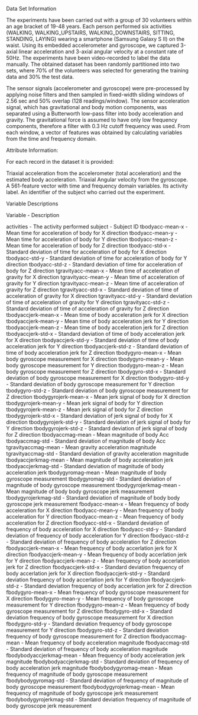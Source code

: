 Data Set Information


The experiments have been carried out with a group of 30 volunteers within an age bracket of 19-48 years. Each person performed six activities (WALKING, WALKING_UPSTAIRS, WALKING_DOWNSTAIRS, SITTING, STANDING, LAYING) wearing a smartphone (Samsung Galaxy S II) on the waist. Using its embedded accelerometer and gyroscope, we captured 3-axial linear acceleration and 3-axial angular velocity at a constant rate of 50Hz. The experiments have been video-recorded to label the data manually. The obtained dataset has been randomly partitioned into two sets, where 70% of the volunteers was selected for generating the training data and 30% the test data.

The sensor signals (accelerometer and gyroscope) were pre-processed by applying noise filters and then sampled in fixed-width sliding windows of 2.56 sec and 50% overlap (128 readings/window). The sensor acceleration signal, which has gravitational and body motion components, was separated using a Butterworth low-pass filter into body acceleration and gravity. The gravitational force is assumed to have only low frequency components, therefore a filter with 0.3 Hz cutoff frequency was used. From each window, a vector of features was obtained by calculating variables from the time and frequency domain.


Attribute Information:


For each record in the dataset it is provided:

Triaxial acceleration from the accelerometer (total acceleration) and the estimated body acceleration.
Triaxial Angular velocity from the gyroscope.
A 561-feature vector with time and frequency domain variables.
Its activity label.
An identifier of the subject who carried out the experiment.


Variable Descriptions


Variable - Description

activities - The activity performed
subject - Subject ID
tbodyacc-mean-x - Mean time for acceleration of body for X direction
tbodyacc-mean-y - Mean time for acceleration of body for Y direction
tbodyacc-mean-z - Mean time for acceleration of body for Z direction
tbodyacc-std-x - Standard deviation of time for acceleration of body for X direction
tbodyacc-std-y - Standard deviation of time for acceleration of body for Y direction
tbodyacc-std-z - Standard deviation of time for acceleration of body for Z direction
tgravityacc-mean-x - Mean time of acceleration of gravity for X direction
tgravityacc-mean-y - Mean time of acceleration of gravity for Y direction
tgravityacc-mean-z - Mean time of acceleration of gravity for Z direction
tgravityacc-std-x - Standard deviation of time of acceleration of gravity for X direction
tgravityacc-std-y - Standard deviation of time of acceleration of gravity for Y direction
tgravityacc-std-z - Standard deviation of time of acceleration of gravity for Z direction
tbodyaccjerk-mean-x - Mean time of body acceleration jerk for X direction
tbodyaccjerk-mean-y - Mean time of body acceleration jerk for Y direction
tbodyaccjerk-mean-z - Mean time of body acceleration jerk for Z direction
tbodyaccjerk-std-x - Standard deviation of time of body acceleration jerk for X direction
tbodyaccjerk-std-y - Standard deviation of time of body acceleration jerk for Y direction
tbodyaccjerk-std-z - Standard deviation of time of body acceleration jerk for Z direction
tbodygyro-mean-x - Mean body gyroscope measurement for X direction
tbodygyro-mean-y - Mean body gyroscope measurement for Y direction
tbodygyro-mean-z - Mean body gyroscope measurement for Z direction
tbodygyro-std-x - Standard deviation of body gyroscope measurement for X direction
tbodygyro-std-y - Standard deviation of body gyroscope measurement for Y direction
tbodygyro-std-z - Standard deviation of body gyroscope measurement for Z direction
tbodygyrojerk-mean-x - Mean jerk signal of body for X direction
tbodygyrojerk-mean-y - Mean jerk signal of body for Y direction
tbodygyrojerk-mean-z - Mean jerk signal of body for Z direction
tbodygyrojerk-std-x - Standard deviation of jerk signal of body for X direction
tbodygyrojerk-std-y - Standard deviation of jerk signal of body for Y direction
tbodygyrojerk-std-z - Standard deviation of jerk signal of body for Z direction
tbodyaccmag-mean - Mean magnitude of body Acc
tbodyaccmag-std - Standard deviation of magnitude of body Acc
tgravityaccmag-mean - Mean gravity acceleration magnitude
tgravityaccmag-std - Standard deviation of gravity acceleration magnitude
tbodyaccjerkmag-mean - Mean magnitude of body acceleration jerk
tbodyaccjerkmag-std - Standard deviation of magnitude of body acceleration jerk
tbodygyromag-mean - Mean magnitude of body gyroscope measurement
tbodygyromag-std - Standard deviation of magnitude of body gyroscope measurement
tbodygyrojerkmag-mean - Mean magnitude of body body gyroscope jerk measurement
tbodygyrojerkmag-std - Standard deviation of magnitude of body body gyroscope jerk measurement
fbodyacc-mean-x - Mean frequency of body acceleration for X direction
fbodyacc-mean-y - Mean frequency of body acceleration for Y direction
fbodyacc-mean-z - Mean frequency of body acceleration for Z direction
fbodyacc-std-x - Standard deviation of frequency of body acceleration for X direction
fbodyacc-std-y - Standard deviation of frequency of body acceleration for Y direction
fbodyacc-std-z - Standard deviation of frequency of body acceleration for Z direction
fbodyaccjerk-mean-x - Mean frequency of body accerlation jerk for X direction
fbodyaccjerk-mean-y - Mean frequency of body accerlation jerk for Y direction
fbodyaccjerk-mean-z - Mean frequency of body accerlation jerk for Z direction
fbodyaccjerk-std-x - Standard deviation frequency of body accerlation jerk for X direction
fbodyaccjerk-std-y - Standard deviation frequency of body accerlation jerk for Y direction
fbodyaccjerk-std-z - Standard deviation frequency of body accerlation jerk for Z direction
fbodygyro-mean-x - Mean frequency of body gyroscope measurement for X direction
fbodygyro-mean-y - Mean frequency of body gyroscope measurement for Y direction
fbodygyro-mean-z - Mean frequency of body gyroscope measurement for Z direction
fbodygyro-std-x - Standard deviation frequency of body gyroscope measurement for X direction
fbodygyro-std-y - Standard deviation frequency of body gyroscope measurement for Y direction
fbodygyro-std-z - Standard deviation frequency of body gyroscope measurement for Z direction
fbodyaccmag-mean - Mean frequency of body acceleration magnitude
fbodyaccmag-std - Standard deviation of frequency of body acceleration magnitude
fbodybodyaccjerkmag-mean - Mean frequency of body acceleration jerk magnitude
fbodybodyaccjerkmag-std - Standard deviation of frequency of body acceleration jerk magnitude
fbodybodygyromag-mean - Mean frequency of magnitude of body gyroscope measurement
fbodybodygyromag-std - Standard deviation of frequency of magnitude of body gyroscope measurement
fbodybodygyrojerkmag-mean - Mean frequency of magnitude of body gyroscope jerk measurement
fbodybodygyrojerkmag-std - Standard deviation frequency of magnitude of body gyroscope jerk measurement